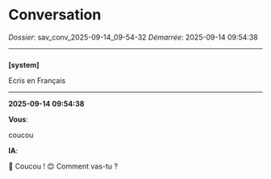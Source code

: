# Conversation
_Dossier_: sav_conv_2025-09-14_09-54-32
_Démarrée_: 2025-09-14 09:54:38

---

###   
**[system]**


Ecris en Français


---
**2025-09-14 09:54:38**

**Vous**:

coucou

**IA**:

🤖  Coucou ! 😊  Comment vas-tu ?
